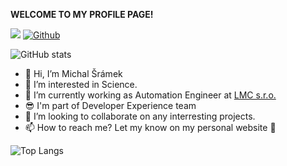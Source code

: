 **WELCOME TO MY PROFILE PAGE!**

![](https://visitor-badge.laobi.icu/badge?page_id=sramekmichal.sramekmichal)
[![Github](https://img.shields.io/github/followers/sramekmichal?label=Follow&style=social)](https://github.com/sramekmichal)

![GitHub stats](https://github-readme-stats.vercel.app/api?username=SRAMEKMICHAL&show_icons=true&theme=vue)

- 👋 Hi, I’m Michal Šrámek
- 👀 I’m interested in Science.
- 🌱 I’m currently working as Automation Engineer at [LMC s.r.o.](https://github.com/lmc-eu)
- 😎 I'm part of Developer Experience team
- 💞️ I’m looking to collaborate on any interresting projects.
- 📫 How to reach me? Let my know on my personal website 🙂


![Top Langs](https://github-readme-stats.vercel.app/api/top-langs/?username=sramekmichal&theme=vue&hide=css,shell)

<!---
sramekmichal/sramekmichal is a ✨ special ✨ repository because its `README.md` (this file) appears on your GitHub profile.
You can click the Preview link to take a look at your changes.
--->
